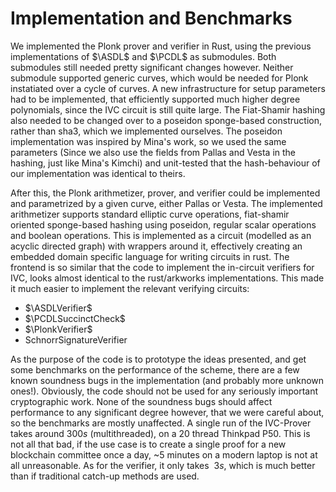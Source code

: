 # Implementation and Benchmarks

We implemented the Plonk prover and verifier in Rust, using the previous
implementations of $\ASDL$ and $\PCDL$ as submodules. Both submodules still
needed pretty significant changes however. Neither submodule supported
generic curves, which would be needed for Plonk instatiated over a cycle of
curves. A new infrastructure for setup parameters had to be implemented,
that efficiently supported much higher degree polynomials, since the IVC
circuit is still quite large. The Fiat-Shamir hashing also needed to be
changed over to a poseidon sponge-based construction, rather than sha3,
which we implemented ourselves. The poseidon implementation was inspired by
Mina's work, so we used the same parameters (Since we also use the fields
from Pallas and Vesta in the hashing, just like Mina's Kimchi) and unit-tested
that the hash-behaviour of our implementation was identical to theirs.

After this, the Plonk arithmetizer, prover, and verifier could be implemented
and parametrized by a given curve, either Pallas or Vesta. The implemented
arithmetizer supports standard elliptic curve operations, fiat-shamir oriented
sponge-based hashing using poseidon, regular scalar operations and boolean
operations. This is implemented as a circuit (modelled as an acyclic directed
graph) with wrappers around it, effectively creating an embedded domain
specific language for writing circuits in rust. The frontend is so similar
that the code to implement the in-circuit verifiers for IVC, looks almost
identical to the rust/arkworks implementations. This made it much easier to
implement the relevant verifying circuits:

- $\ASDLVerifier$
- $\PCDLSuccinctCheck$
- $\PlonkVerifier$
- $\text{SchnorrSignatureVerifier}$

As the purpose of the code is to prototype the ideas presented, and get some
benchmarks on the performance of the scheme, there are a few known soundness
bugs in the implementation (and probably more unknown ones!). Obviously, the
code should not be used for any seriously important cryptographic work. None of
the soundness bugs should affect performance to any significant degree however,
that we were careful about, so the benchmarks are mostly unaffected. A single
run of the IVC-Prover takes around $300 s$ (multithreaded), on a 20 thread
Thinkpad P50. This is not all that bad, if the use case is to create a
single proof for a new blockchain committee once a day, ~5 minutes on a
modern laptop is not at all unreasonable. As for the verifier, it only takes
$~3 s$, which is much better than if traditional catch-up methods are used.
